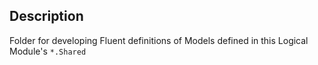 ﻿## Description ##

Folder for developing Fluent definitions
of Models defined in this Logical Module's
`*.Shared` 